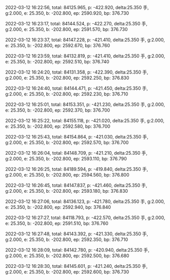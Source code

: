 2022-03-12 16:22:56, total: 84125.965, p: -422.920, delta:25.350 手, g:2.000, e: 25.350, b: -202.800, ep: 2590.920, bp: 376.730

2022-03-12 16:23:17, total: 84144.524, p: -422.270, delta:25.350 手, g:2.000, e: 25.350, b: -202.800, ep: 2591.570, bp: 376.730

2022-03-12 16:23:37, total: 84147.228, p: -421.410, delta:25.350 手, g:2.000, e: 25.350, b: -202.800, ep: 2592.670, bp: 376.760

2022-03-12 16:23:59, total: 84132.819, p: -421.410, delta:25.350 手, g:2.000, e: 25.350, b: -202.800, ep: 2592.510, bp: 376.740

2022-03-12 16:24:20, total: 84131.358, p: -422.390, delta:25.350 手, g:2.000, e: 25.350, b: -202.800, ep: 2592.250, bp: 376.830

2022-03-12 16:24:40, total: 84144.471, p: -421.450, delta:25.350 手, g:2.000, e: 25.350, b: -202.800, ep: 2592.230, bp: 376.710

2022-03-12 16:25:01, total: 84153.351, p: -421.230, delta:25.350 手, g:2.000, e: 25.350, b: -202.800, ep: 2592.370, bp: 376.700

2022-03-12 16:25:22, total: 84155.118, p: -421.020, delta:25.350 手, g:2.000, e: 25.350, b: -202.800, ep: 2592.580, bp: 376.700

2022-03-12 16:25:43, total: 84154.864, p: -421.030, delta:25.350 手, g:2.000, e: 25.350, b: -202.800, ep: 2592.570, bp: 376.700

2022-03-12 16:26:04, total: 84148.709, p: -421.210, delta:25.350 手, g:2.000, e: 25.350, b: -202.800, ep: 2593.110, bp: 376.790

2022-03-12 16:26:25, total: 84189.594, p: -419.840, delta:25.350 手, g:2.000, e: 25.350, b: -202.800, ep: 2594.560, bp: 376.800

2022-03-12 16:26:45, total: 84147.837, p: -421.460, delta:25.350 手, g:2.000, e: 25.350, b: -202.800, ep: 2593.180, bp: 376.830

2022-03-12 16:27:06, total: 84136.123, p: -421.780, delta:25.350 手, g:2.000, e: 25.350, b: -202.800, ep: 2592.940, bp: 376.840

2022-03-12 16:27:27, total: 84118.793, p: -422.570, delta:25.350 手, g:2.000, e: 25.350, b: -202.800, ep: 2591.510, bp: 376.760

2022-03-12 16:27:48, total: 84143.392, p: -421.330, delta:25.350 手, g:2.000, e: 25.350, b: -202.800, ep: 2592.350, bp: 376.710

2022-03-12 16:28:09, total: 84142.780, p: -420.940, delta:25.350 手, g:2.000, e: 25.350, b: -202.800, ep: 2592.500, bp: 376.680

2022-03-12 16:28:30, total: 84145.601, p: -421.240, delta:25.350 手, g:2.000, e: 25.350, b: -202.800, ep: 2592.600, bp: 376.730